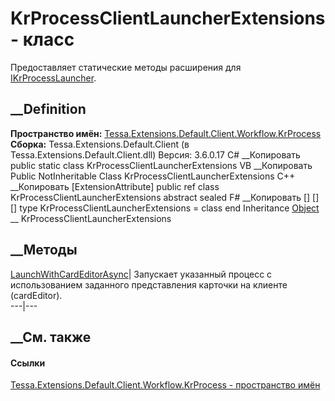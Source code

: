 # KrProcessClientLauncherExtensions - класс
Предоставляет статические методы расширения для
[IKrProcessLauncher](T_Tessa_Extensions_Default_Shared_Workflow_KrProcess_IKrProcessLauncher.htm).
## __Definition
 **Пространство имён:**
[Tessa.Extensions.Default.Client.Workflow.KrProcess](N_Tessa_Extensions_Default_Client_Workflow_KrProcess.htm)  
 **Сборка:** Tessa.Extensions.Default.Client (в
Tessa.Extensions.Default.Client.dll) Версия: 3.6.0.17
C# __Копировать
     public static class KrProcessClientLauncherExtensions
VB __Копировать
    <ExtensionAttribute>
    Public NotInheritable Class KrProcessClientLauncherExtensions
C++ __Копировать
    [ExtensionAttribute]
    public ref class KrProcessClientLauncherExtensions abstract sealed
F# __Копировать
     [<AbstractClassAttribute>]
    [<SealedAttribute>]
    [<ExtensionAttribute>]
    type KrProcessClientLauncherExtensions = class end
Inheritance
    [Object](https://learn.microsoft.com/dotnet/api/system.object) __ KrProcessClientLauncherExtensions
##  __Методы
[LaunchWithCardEditorAsync](M_Tessa_Extensions_Default_Client_Workflow_KrProcess_KrProcessClientLauncherExtensions_LaunchWithCardEditorAsync.htm)|
Запускает указанный процесс с использованием заданного представления карточки
на клиенте (cardEditor).  
---|---  
## __См. также
#### Ссылки
[Tessa.Extensions.Default.Client.Workflow.KrProcess - пространство
имён](N_Tessa_Extensions_Default_Client_Workflow_KrProcess.htm)
